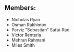 ## Members:
- Nicholas Ryan
- Osman Rakhimov
- Parviz "Sebastian" Safai-Rad
- Victor Renteria
- Mehran Rahmani
- Miles Smith
